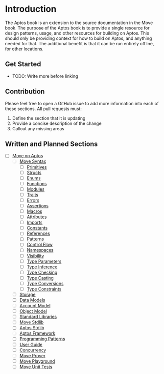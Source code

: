 # Introduction

The Aptos book is an extension to the source documentation in the Move book. The purpose of the Aptos book is to
provide a single resource for design patterns, usage, and other resources for building on Aptos. This should only be
providing context for how to build on Aptos, and anything needed for that. The additional benefit is that it can be run
entirely offline, for other locations.

## Get Started

- TODO: Write more before linking

## Contribution

Please feel free to open a GitHub issue to add more information into each of these sections. All pull requests must:

1. Define the section that it is updating
2. Provide a concise description of the change
3. Callout any missing areas

## Written and Planned Sections

- [ ] [Move on Aptos](move/intro.md)
  - [ ] [Move Syntax](move/syntax/intro.md)
    - [ ]  [Primitives](move/syntax/primitives.md)
    - [ ]  [Structs](move/syntax/structs.md)
    - [ ]  [Enums](move/syntax/enums.md)
    - [ ]  [Functions](move/syntax/functions.md)
    - [ ]  [Modules](move/syntax/modules.md)
    - [ ]  [Traits](move/syntax/traits.md)
    - [ ]  [Errors](move/syntax/errors.md)
    - [ ]  [Assertions](move/syntax/assertions.md)
    - [ ]  [Macros](move/syntax/macros.md)
    - [ ]  [Attributes](move/syntax/attributes.md)
    - [ ]  [Imports](move/syntax/imports.md)
    - [ ]  [Constants](move/syntax/constants.md)
    - [ ]  [References](move/syntax/references.md)
    - [ ]  [Patterns](move/syntax/patterns.md)
    - [ ]  [Control Flow](move/syntax/control_flow.md)
    - [ ]  [Namespaces](move/syntax/namespaces.md)
    - [ ]  [Visibility](move/syntax/visibility.md)
    - [ ]  [Type Parameters](move/syntax/type_parameters.md)
    - [ ]  [Type Inference](move/syntax/type_inference.md)
    - [ ]  [Type Checking](move/syntax/type_checking.md)
    - [ ]  [Type Casting](move/syntax/type_casting.md)
    - [ ]  [Type Conversions](move/syntax/type_conversions.md)
    - [ ]  [Type Constraints](move/syntax/type_constraints.md)
  - [ ]  [Storage](move/storage.md)
  - [ ]  [Data Models](move/data_models.md)
    - [ ]  [Account Model](standards/data_models/account_model.md)
    - [ ]  [Object Model](standards/data_models/object_model.md)
  - [ ]  [Standard Libraries](move/standard_libs.md)
    - [ ]  [Move Stdlib](move/move_stdlib.md)
    - [ ]  [Aptos Stdlib](move/aptos_stdlib.md)
    - [ ]  [Aptos Framework](move/aptos_framework.md)
  - [ ]  [Programming Patterns](move/patterns.md)
  - [ ]  [User Guide](move/user_guide.md)
    - [ ]  [Concurrency](move/syntax/concurrency.md)
    - [ ]  [Move Prover](move/move_prover.md)
    - [ ]  [Move Playground](move/move_playground.md)
    - [ ]  [Move Unit Tests](move/move_unit_tests.md)
